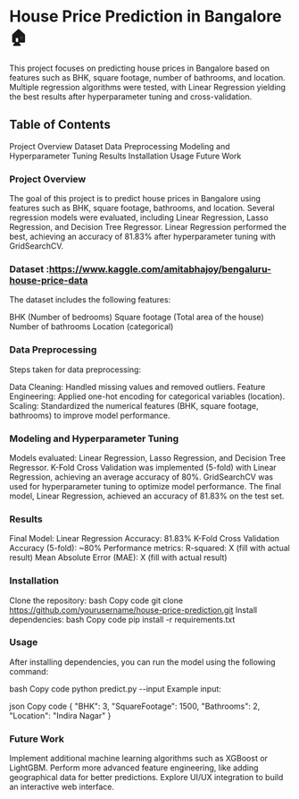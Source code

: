 # House Price Prediction in Bangalore 🏠
This project focuses on predicting house prices in Bangalore based on features such as BHK, square footage, number of bathrooms, and location. Multiple regression algorithms were tested, with Linear Regression yielding the best results after hyperparameter tuning and cross-validation.

## Table of Contents
Project Overview
Dataset
Data Preprocessing
Modeling and Hyperparameter Tuning
Results
Installation
Usage
Future Work

### Project Overview
The goal of this project is to predict house prices in Bangalore using features such as BHK, square footage, bathrooms, and location. Several regression models were evaluated, including Linear Regression, Lasso Regression, and Decision Tree Regressor. Linear Regression performed the best, achieving an accuracy of 81.83% after hyperparameter tuning with GridSearchCV.

### Dataset :https://www.kaggle.com/amitabhajoy/bengaluru-house-price-data
The dataset includes the following features:

BHK (Number of bedrooms)
Square footage (Total area of the house)
Number of bathrooms
Location (categorical)

### Data Preprocessing
Steps taken for data preprocessing:

Data Cleaning: Handled missing values and removed outliers.
Feature Engineering: Applied one-hot encoding for categorical variables (location).
Scaling: Standardized the numerical features (BHK, square footage, bathrooms) to improve model performance.

### Modeling and Hyperparameter Tuning
Models evaluated: Linear Regression, Lasso Regression, and Decision Tree Regressor.
K-Fold Cross Validation was implemented (5-fold) with Linear Regression, achieving an average accuracy of 80%.
GridSearchCV was used for hyperparameter tuning to optimize model performance.
The final model, Linear Regression, achieved an accuracy of 81.83% on the test set.

### Results
Final Model: Linear Regression
Accuracy: 81.83%
K-Fold Cross Validation Accuracy (5-fold): ~80%
Performance metrics:
R-squared: X (fill with actual result)
Mean Absolute Error (MAE): X (fill with actual result)

### Installation
Clone the repository:
bash
Copy code
git clone https://github.com/yourusername/house-price-prediction.git
Install dependencies:
bash
Copy code
pip install -r requirements.txt

### Usage
After installing dependencies, you can run the model using the following command:

bash
Copy code
python predict.py --input <input-data>
Example input:

json
Copy code
{
  "BHK": 3,
  "SquareFootage": 1500,
  "Bathrooms": 2,
  "Location": "Indira Nagar"
}

### Future Work
Implement additional machine learning algorithms such as XGBoost or LightGBM.
Perform more advanced feature engineering, like adding geographical data for better predictions.
Explore UI/UX integration to build an interactive web interface.
